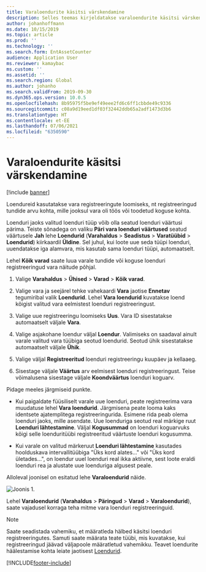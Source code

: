 ```yaml
---
title: Varaloendurite käsitsi värskendamine
description: Selles teemas kirjeldatakse varaloendurite käsitsi värskendust varahalduses.
author: johanhoffmann
ms.date: 10/15/2019
ms.topic: article
ms.prod: ''
ms.technology: ''
ms.search.form: EntAssetCounter
audience: Application User
ms.reviewer: kamaybac
ms.custom: ''
ms.assetid: ''
ms.search.region: Global
ms.author: johanho
ms.search.validFrom: 2019-09-30
ms.dyn365.ops.version: 10.0.5
ms.openlocfilehash: 8b95975f5be9ef49eee2fd6c6ff1cbbde49c9336
ms.sourcegitcommit: c08a9d19eed1df03f32442ddb65a2adf1473d3b6
ms.translationtype: HT
ms.contentlocale: et-EE
ms.lasthandoff: 07/06/2021
ms.locfileid: "6350590"
---
```

# <a name="manual-update-of-asset-counters"></a>Varaloendurite käsitsi värskendamine

[!include [banner](../../includes/banner.md)]



Loendureid kasutatakse vara registreeringute loomiseks, nt registreeringud tundide arvu kohta, mille jooksul vara oli töös või toodetud koguse kohta.

Loenduri jaoks valitud loenduri tüüp võib olla seatud loenduri väärtusi pärima. Teiste sõnadega on valiku **Päri vara loenduri väärtused** seatud väärtusele **Jah** lehe **Loendurid** (**Varahaldus** > **Seadistus** > **Varatüübid** > **Loendurid**) kiirkaardil **Üldine**. Sel juhul, kui loote uue seda tüüpi loenduri, uuendatakse iga alamvara, mis kasutab sama loenduri tüüpi, automaatselt.

Lehel **Kõik varad** saate luua varale tundide või koguse loenduri registreeringud vara näitude põhjal.

1. Valige **Varahaldus** > **Ühised** > **Varad** > **Kõik varad**.

2. Valige vara ja seejärel tehke vahekaardi **Vara** jaotise **Ennetav** tegumiribal valik **Loendurid**. Lehel **Vara loendurid** kuvatakse loend kõigist valitud vara eelmistest loenduri registreeringust.

3. Valige uue registreeringu loomiseks **Uus**. Vara ID sisestatakse automaatselt väljale **Vara**.

4. Valige asjakohane loendur väljal **Loendur**. Valimiseks on saadaval ainult varale valitud vara tüübiga seotud loendurid. Seotud ühik sisestatakse automaatselt väljale **Ühik**.

5. Valige väljal **Registreeritud** loenduri registreeringu kuupäev ja kellaaeg.

6. Sisestage väljale **Väärtus** arv eelmisest loenduri registreeringust. Teise võimalusena sisestage väljale **Koondväärtus** loenduri koguarv.

Pidage meeles järgmiseid punkte.

- Kui paigaldate füüsiliselt varale uue loenduri, peate registreerima vara muudatuse lehel **Vara loendurid**. Järgmisena peate looma kaks identsete ajatemplitega registreeringurida. Esimene rida peab olema loenduri jaoks, mille asendate. Uue loenduriga seotud real märkige ruut **Loenduri lähtestamine**. Väljal **Kogusummad** on loenduri koguarvuks kõigi selle loenduritüübi registreeritud väärtuste loenduri kogusumma.

- Kui varale on valitud märkeruut **Loenduri lähtestamine** kasutades hoolduskava intervallitüübiga "Üks kord alates..." või "Üks kord ületades...", on loendur uuel loenduri real ikka aktiivne, sest loote eraldi loenduri rea ja alustate uue loenduriga algusest peale.

Alloleval joonisel on esitatud lehe **Varaloendurid** näide.

![Joonis 1.](media/11-work-orders.png)

Lehel **Varaloendurid** (**Varahaldus** > **Päringud** > **Varad** > **Varaloendurid**), saate vajadusel korraga teha mitme vara loenduri registreeringuid.

>[!NOTE]
>Saate seadistada vahemiku, et määratleda hälbed käsitsi loenduri registreeringutes. Samuti saate määrata teate tüübi, mis kuvatakse, kui registreeringud jäävad väljapoole määratletud vahemikku. Teavet loendurite häälestamise kohta leiate jaotisest [Loendurid](../setup-for-objects/counters.md).



[!INCLUDE[footer-include](../../../includes/footer-banner.md)]